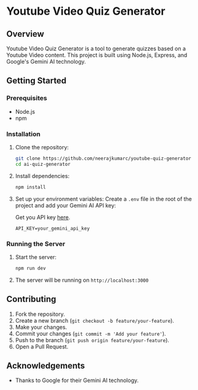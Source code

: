 # Youtube Video Quiz Generator

## Overview

Youtube Video Quiz Generator is a tool to generate quizzes based on a Youtube Video content. This project is built using Node.js, Express, and Google's Gemini AI technology.

## Getting Started

### Prerequisites

- Node.js
- npm

### Installation

1. Clone the repository:
    ```bash
    git clone https://github.com/neerajkumarc/youtube-quiz-generator
    cd ai-quiz-generator
    ```

2. Install dependencies:
    ```bash
    npm install
    ```

3. Set up your environment variables:
    Create a `.env` file in the root of the project and add your Gemini AI API key:

    Get you API key [here](https://ai.google.dev/gemini-api).

    ```env
    API_KEY=your_gemini_api_key
    ```

### Running the Server

1. Start the server:
    ```bash
    npm run dev
    ```

2. The server will be running on `http://localhost:3000`


## Contributing

1. Fork the repository.
2. Create a new branch (`git checkout -b feature/your-feature`).
3. Make your changes.
4. Commit your changes (`git commit -m 'Add your feature'`).
5. Push to the branch (`git push origin feature/your-feature`).
6. Open a Pull Request.


## Acknowledgements

- Thanks to Google for their Gemini AI technology.